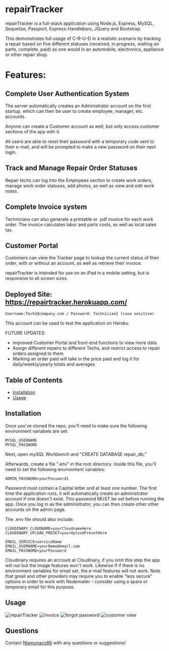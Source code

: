 # repairTracker

repairTracker is a full-stack application using Node.js, Express, MySQL, Sequelize, Passport, Express-Handlebars, JQuery and Bootstrap. 

This demonstrates full usage of C-R-U-D in a realistic scenario by tracking a repair based on five different statuses (received, in progress, waiting on parts, complete, paid) as one would in an automobile, electronics, appliance or other repair shop. 

# Features:

## Complete User Authentication System

The server automatically creates an Administrator account on the first startup, which can then be user to create employee, manager, etc. accounts.

Anyone can create a Customer account as well, but only access customer sections of the app with it. 

All users are able to reset their password with a temporary code sent to their e-mail, and will be prompted to make a new password on their next login.

## Track and Manage Repair Order Statuses

Repair techs can log into the Employees section to create work orders, manage work order statuses, add photos, as well as view and edit work notes. 

## Complete Invoice system

Technicians can also generate a printable or .pdf invoice for each work order. The invoice calculates labor and parts costs, as well as local sales tax. 

## Customer Portal

Customers can view the Tracker page to lookup the current status of their order, with or without an account, as well as retrieve their invoice. 

repairTracker is intended for use on an iPad in a mobile setting, but is responsive to all screen sizes. 

## Deployed Site: https://repairtracker.herokuapp.com/
```
Username:Tech2@company.com / Password: Technician2 (case sesitive)
```
This account can be used to test the application on Heroku. 

FUTURE UPDATES: 
- Improved Customer Portal and front-end functions to view more data. 
- Assign different repairs to different Techs, and restrict access to repair orders assigned to them
- Marking an order paid will take in the price paid and log it for daily/weekly/yearly totals and averages 

## Table of Contents

* [Installation](#installation)
* [Usage](#usage)

## Installation

Once you've cloned the repo, you'll need to make sure the following environment variabels are set:

```
MYSQL_USERNAME
MYSQL_PASSWORD
```

Next, open mySQL Workbench and "CREATE DATABASE repair_db;"

Afterwards, create a file ".env" in the root directory. Inside this file, you'll need to set the following environment variables:

```
ADMIN_PASSWORD=yourPassword1
```
Password must contain a Capital letter and at least one number. The first time the application runs, it will automatically create an administrator account if one doesn't exist. This password MUST be set before running the app. Once you log in as the administrator, you can then create other other accounts on the admin page.

The .env file should also include:
```
CLOUDINARY_CLOUDNAME=yourCloudnameHere
CLOUDINARY_UPLOAD_PRESET=yourUploadPresetHere

EMAIL_SERVICE=serviceName
EMAIL_USERNAME=yourName@email.com
EMAIL_PASSWORD=yourPassword
```

Cloudinary requires an account at Cloudinary, if you omit this step the app will run but the image features won't work. Likewise if if there is no environment variables for email set, the e-mail features will not work. Note that gmail and other providers may require you to enable "less secure" options in order to work with Nodemailer - consider using a spare or temporary email for this purpose. 

## Usage
![repairTracker](./views/assets/screenshot.png) 
![invoice](./views/assets/screenshot4.png) 
![forgot password](./views/assets/screenshot7.png) 
![customer view](./views/assets/screenshot3.png) 

## Questions

Contact [Nlamonaco86](mailto:nlamonaco86@gmail.com) with any questions or suggestions!
